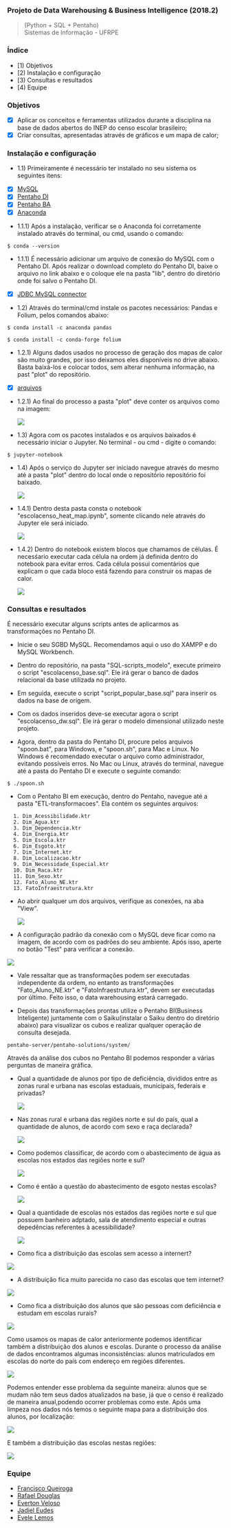 ### Projeto de Data Warehousing & Business Intelligence (2018.2)
> (Python + SQL + Pentaho) <br>
> Sistemas de Informação - UFRPE <br>

### Índice
* [1) Objetivos
* [2) Instalação e configuração
* [3) Consultas e resultados
* [4) Equipe

### Objetivos

- [X] Aplicar os conceitos e ferramentas utilizados durante a disciplina na base de dados abertos do INEP do censo escolar brasileiro;
- [X] Criar consultas, apresentadas através de gráficos e um mapa de calor;

### Instalação e configuração

* 1.1) Primeiramente é necessário ter instalado no seu sistema os seguintes itens:
- [X] [MySQL](https://dev.mysql.com/downloads/installer/)
- [X] [Pentaho DI](https://community.hitachivantara.com/docs/DOC-1009931-downloads)
- [X] [Pentaho BA](https://community.hitachivantara.com/docs/DOC-1009931-downloads)
- [x] [Anaconda](https://www.anaconda.com/download/)
* 1.1.1) Após a instalação, verificar se o Anaconda foi corretamente instalado através do terminal, ou cmd, usando o comando:

```
$ conda --version
```
* 1.1.1) É necessário adicionar um arquivo de conexão do MySQL com o Pentaho DI. Após realizar o download completo do Pentaho DI, baixe o arquivo no link abaixo e o coloque ele na pasta "lib", dentro do diretório onde foi salvo o Pentaho DI.

- [x] [JDBC MySQL connector](https://drive.google.com/open?id=1fVquCcVzEZcWpbqfdtVvoSDC8Y35ZM1f)

* 1.2) Através do terminal/cmd instale os pacotes necessários: Pandas e Folium, pelos comandos abaixo:

```
$ conda install -c anaconda pandas
```

```
$ conda install -c conda-forge folium
```
* 1.2.1) Alguns dados usados no processo de geração dos mapas de calor são muito grandes, por isso deixamos eles disponíveis no drive abaixo. Basta baixá-los e colocar todos, sem alterar nenhuma informação, na past "plot" do repositório.

- [x] [arquivos](https://drive.google.com/open?id=1fUoPaMbR2p52E1ipEZza8P_d7xvThuzB)

* 1.2.1) Ao final do processo a pasta "plot" deve conter os arquivos como na imagem:

  <img src="imagens/pasta_plot.png" >

* 1.3) Agora com os pacotes instalados e os arquivos baixados é necessário iniciar o Jupyter. No terminal - ou cmd - digite o comando:

```
$ jupyter-notebook
```

* 1.4) Após o serviço do Jupyter ser iniciado navegue através do mesmo até a pasta "plot" dentro do local onde o repositório repositório foi baixado.

  <img src="imagens/caminho_plot.png" >

* 1.4.1) Dentro desta pasta consta o notebook "escolacenso_heat_map.ipynb", somente clicando nele através do Jupyter ele será iniciado.

  <img src="imagens/caminho_note.png" >
  
* 1.4.2) Dentro do notebook existem blocos que chamamos de células. É necesśario executar cada célula na ordem já definida dentro do notebook para evitar erros. Cada célula possui comentários que explicam o que cada bloco está fazendo para construir os mapas de calor.
 
  <img src="imagens/executar_celula.png" >

### Consultas e resultados

É necessário executar alguns scripts antes de aplicarmos as transformações no Pentaho DI.

* Inicie o seu SGBD MySQL. Recomendamos aqui o uso do XAMPP e do MySQL Workbench.

* Dentro do repositório, na pasta "SQL-scripts_modelo", execute primeiro o script "escolacenso_base.sql". Ele irá gerar o banco de dados relacional da base utilizada no projeto.

* Em seguida, execute o script "script_popular_base.sql" para inserir os dados na base de origem.

* Com os dados inseridos deve-se executar agora o script "escolacenso_dw.sql". Ele irá gerar o modelo dimensional utilizado neste projeto.

* Agora, dentro da pasta do Pentaho DI, procure pelos arquivos "spoon.bat", para Windows, e "spoon.sh", para Mac e Linux. No Windows é recomendado executar o arquivo como administrador, evitando possíveis erros. No Mac ou Linux, através do terminal, navegue até a pasta do Pentaho DI e execute o seguinte comando:

```
$ ./spoon.sh
```

* Com o Pentaho BI em execução, dentro do Pentaho, navegue até a pasta "ETL-transformacoes". Ela contém os seguintes arquivos:

```
  1. Dim_Acessibilidade.ktr
  2. Dim_Agua.ktr
  3. Dim_Dependencia.ktr
  4. Dim_Energia.ktr
  5. Dim_Escola.ktr
  6. Dim_Esgoto.ktr
  7. Dim_Internet.ktr
  8. Dim_Localizacao.ktr
  9. Dim_Necessidade_Especial.ktr
  10. Dim_Raca.ktr
  11. Dim_Sexo.ktr
  12. Fato_Aluno_NE.ktr
  13. FatoInfraestrutura.ktr
```

* Ao abrir qualquer um dos arquivos, verifique as conexões, na aba "View".

  <img src="imagens/aba_view_conexao.png" >
  
 * A configuração padrão da conexão com o MySQL deve ficar como na imagem, de acordo com os padrões do seu ambiente. Após isso, aperte no botão "Test" para verificar a conexão.
 
  <img src="imagens/conexao_padrao.png" >

* Vale ressaltar que as transformações podem ser executadas independente da ordem, no entanto as transformações "Fato_Aluno_NE.ktr" e "FatoInfraestrutura.ktr", devem ser executadas por último. Feito isso, o data warehousing estará carregado.

* Depois das transformações prontas utilize o Pentaho BI(Business Inteligente) juntamente com o Saiku(instalar o Saiku dentro do diretório abaixo) para visualizar os cubos e realizar qualquer operação de consulta desejada.

```
pentaho-server/pentaho-solutions/system/
```

Através da análise dos cubos no Pentaho BI podemos responder a várias perguntas de maneira gráfica.

* Qual a quantidade de alunos por tipo de deficiência, divididos entre as zonas rural e urbana nas escolas estaduais, municipais, federais e privadas?

  <img src="OLAP-consultas/alunos_qtd_ne_zona_dependencia_img.png" >
  
* Nas zonas rural e urbana das regiões norte e sul do país, qual a quantidade de alunos, de acordo com sexo e raça declarada?

  <img src="OLAP-consultas/alunos_qtd_raca_sexo_regiao_zona_img.png" >
  
* Como podemos classificar, de acordo com o abastecimento de água as escolas nos estados das regiões norte e sul?

  <img src="OLAP-consultas/escolas_qtd_agua_estado_img.png" >
  
* Como é então a questão do abastecimento de esgoto nestas escolas?

  <img src="OLAP-consultas/escolas_qtd_esgoto_estado_img.png" >
  
* Qual a quantidade de escolas nos estados das regiões norte e sul que possuem banheiro adptado, sala de atendimento especial e outras depedências referentes à acessibilidade?

  <img src="OLAP-consultas/escolas_qtd_estado_regiao_pne_img.png" >

* Como fica a distribuição das escolas sem acesso a internert?

<img src="imagens/escolas_sem_internet.png" >

* A distribuição fica muito parecida no caso das escolas que tem internet?

<img src="imagens/escolas_com_internet.png" >

* Como fica a distribuição dos alunos que são pessoas com deficiência e estudam em escolas rurais?

<img src="imagens/alunos_rurais.png" >

Como usamos os mapas de calor anteriormente podemos identificar também a distribuição dos alunos e escolas. Durante o processo da análise de dados encontramos algumas inconsistências: alunos matriculados em escolas do norte do país com endereço em regiões diferentes.

  <img src="imagens/alunos_norte_sul_heatmap - dados misturados.png" >
  
Podemos entender esse problema da seguinte maneira: alunos que se mudam não tem seus dados atualizados na base, já que o censo é realizado de maneira anual,podendo ocorrer problemas como este. Após uma limpeza nos dados nós temos o seguinte mapa para a distribuição dos alunos, por localização:

  <img src="imagens/alunos_norte_sul_heatmap.png" >
  
E também a distribuição das escolas nestas regiões:

  <img src="imagens/escolas_norte_sul_heatmap.png" >

### Equipe
- [Francisco Queiroga](https://github.com/chicoqueiroga)<br>
- [Rafael Douglas](https://github.com/rafaeldougllas)<br>
- [Everton Veloso](https://github.com/everton-nv)<br>
- [Jadiel Eudes](https://github.com/Eudess)<br>
- [Evele Lemos](https://github.com/lemosevele)<br>
